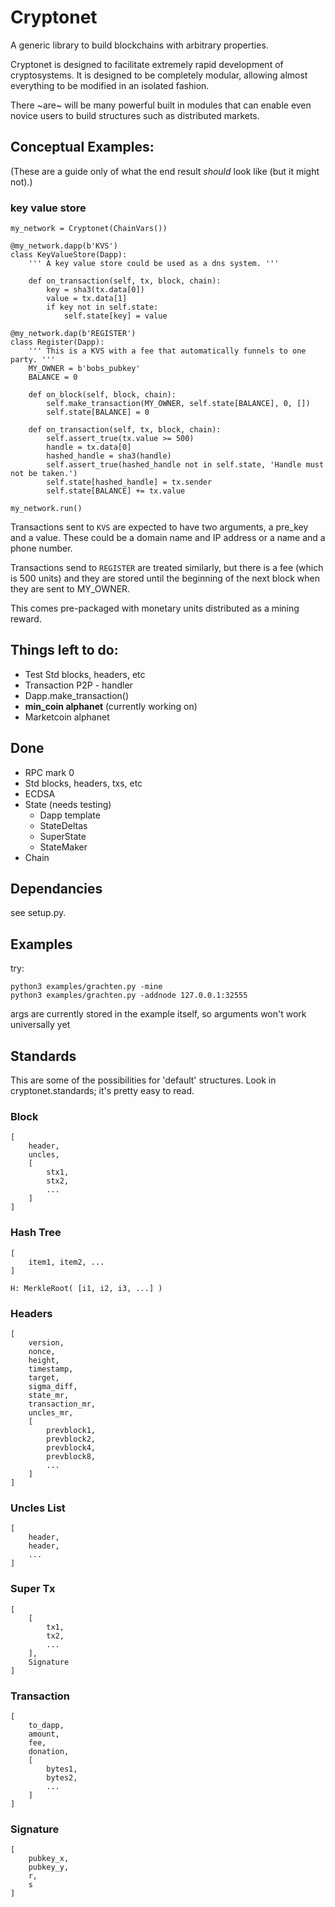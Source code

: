 # Cryptonet

A generic library to build blockchains with arbitrary properties.

Cryptonet is designed to facilitate extremely rapid development of cryptosystems. It is designed to be completely
modular, allowing almost everything to be modified in an isolated fashion.

There ~are~ will be many powerful built in modules that can enable even novice users to build structures such as
distributed markets.

## Conceptual Examples:

(These are a guide only of what the end result *should* look like (but it might not).)

### key value store

```
my_network = Cryptonet(ChainVars())

@my_network.dapp(b'KVS')
class KeyValueStore(Dapp):
    ''' A key value store could be used as a dns system. '''

    def on_transaction(self, tx, block, chain):
        key = sha3(tx.data[0])
        value = tx.data[1]
        if key not in self.state:
            self.state[key] = value

@my_network.dap(b'REGISTER')
class Register(Dapp):
    ''' This is a KVS with a fee that automatically funnels to one party. '''
    MY_OWNER = b'bobs_pubkey'
    BALANCE = 0
    
    def on_block(self, block, chain):
        self.make_transaction(MY_OWNER, self.state[BALANCE], 0, [])
        self.state[BALANCE] = 0

    def on_transaction(self, tx, block, chain):
        self.assert_true(tx.value >= 500)
        handle = tx.data[0]
        hashed_handle = sha3(handle)
        self.assert_true(hashed_handle not in self.state, 'Handle must not be taken.')
        self.state[hashed_handle] = tx.sender
        self.state[BALANCE] += tx.value

my_network.run()
```

Transactions sent to `KVS` are expected to have two arguments, a pre_key and a value. These could be a domain name and
IP address or a name and a phone number.

Transactions send to `REGISTER` are treated similarly, but there is a fee (which is 500 units) and they are stored
until the beginning of the next block when they are sent to MY_OWNER.

This comes pre-packaged with monetary units distributed as a mining reward. 

## Things left to do:

* Test Std blocks, headers, etc
* Transaction P2P - handler
* Dapp.make_transaction()
* **min_coin alphanet** (currently working on)
* Marketcoin alphanet

## Done

* RPC mark 0
* Std blocks, headers, txs, etc
* ECDSA
* State (needs testing)
    * Dapp template
    * StateDeltas
    * SuperState
    * StateMaker
* Chain

## Dependancies

see setup.py.

## Examples

try:
```
python3 examples/grachten.py -mine
python3 examples/grachten.py -addnode 127.0.0.1:32555
```

args are currently stored in the example itself, so arguments won't work universally yet

## Standards

This are some of the possibilities for 'default' structures. Look in cryptonet.standards; it's pretty easy to read.

### Block

```
[
	header,
	uncles,
	[
	    stx1,
	    stx2,
	    ...
	]
]
```

### Hash Tree

```
[
	item1, item2, ...
]

H: MerkleRoot( [i1, i2, i3, ...] )
```

### Headers

```
[
	version,
	nonce,
	height,
	timestamp,
	target,
	sigma_diff,
	state_mr,
	transaction_mr,
	uncles_mr,
	[
	    prevblock1,
        prevblock2,
        prevblock4,
        prevblock8,
        ...
	]
]
```

### Uncles List

```
[
	header,
	header,
	...
]
```

### Super Tx

```
[
    [
        tx1,
        tx2,
        ...
    ],
    Signature
]
```

### Transaction

```
[
    to_dapp,
    amount,
    fee,
    donation,
    [
        bytes1,
        bytes2,
        ...
    ]
]
```

### Signature

```
[
    pubkey_x,
    pubkey_y,
    r,
    s
]
```